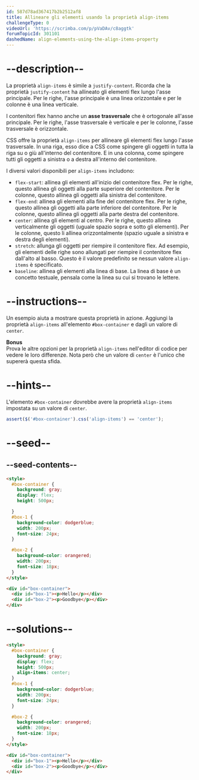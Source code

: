 ```yaml
---
id: 587d78ad367417b2b2512af8
title: Allineare gli elementi usando la proprietà align-items
challengeType: 0
videoUrl: 'https://scrimba.com/p/pVaDAv/c8aggtk'
forumTopicId: 301101
dashedName: align-elements-using-the-align-items-property
---
```


# --description--

La proprietà `align-items` è simile a `justify-content`. Ricorda che la proprietà `justify-content` ha allineato gli elementi flex lungo l'asse principale. Per le righe, l'asse principale è una linea orizzontale e per le colonne è una linea verticale.

I contenitori flex hanno anche un **asse trasversale** che è ortogonale all'asse principale. Per le righe, l'asse trasversale è verticale e per le colonne, l'asse trasversale è orizzontale.

CSS offre la proprietà `align-items` per allineare gli elementi flex lungo l'asse trasversale. In una riga, esso dice a CSS come spingere gli oggetti in tutta la riga su o giù all'interno del contenitore. E in una colonna, come spingere tutti gli oggetti a sinistra o a destra all'interno del contenitore.

I diversi valori disponibili per `align-items` includono:

<ul><li><code>flex-start</code>: allinea gli elementi all'inizio del contenitore flex. Per le righe, questo allinea gli oggetti alla parte superiore del contenitore. Per le colonne, questo allinea gli oggetti alla sinistra del contenitore.</li><li><code>flex-end</code>: allinea gli elementi alla fine del contenitore flex. Per le righe, questo allinea gli oggetti alla parte inferiore del contenitore. Per le colonne, questo allinea gli oggetti alla parte destra del contenitore.</li><li><code>center</code>: allinea gli elementi al centro. Per le righe, questo allinea verticalmente gli oggetti (uguale spazio sopra e sotto gli elementi). Per le colonne, questo li allinea orizzontalmente (spazio uguale a sinistra e destra degli elementi).</li><li><code>stretch</code>: allunga gli oggetti per riempire il contenitore flex. Ad esempio, gli elementi delle righe sono allungati per riempire il contenitore flex dall'alto al basso. Questo è il valore predefinito se nessun valore <code>align-items</code> è specificato.</li><li><code>baseline</code>: allinea gli elementi alla linea di base. La linea di base è un concetto testuale, pensala come la linea su cui si trovano le lettere.</li></ul>

# --instructions--

Un esempio aiuta a mostrare questa proprietà in azione. Aggiungi la proprietà `align-items` all'elemento `#box-container` e dagli un valore di `center`.

**Bonus**  
Prova le altre opzioni per la proprietà `align-items` nell'editor di codice per vedere le loro differenze. Nota però che un valore di `center` è l'unico che supererà questa sfida.

# --hints--

L'elemento `#box-container` dovrebbe avere la proprietà `align-items` impostata su un valore di `center`.

```js
assert($('#box-container').css('align-items') == 'center');
```

# --seed--

## --seed-contents--

```html
<style>
  #box-container {
    background: gray;
    display: flex;
    height: 500px;

  }
  #box-1 {
    background-color: dodgerblue;
    width: 200px;
    font-size: 24px;
  }

  #box-2 {
    background-color: orangered;
    width: 200px;
    font-size: 18px;
  }
</style>

<div id="box-container">
  <div id="box-1"><p>Hello</p></div>
  <div id="box-2"><p>Goodbye</p></div>
</div>
```

# --solutions--

```html
<style>
  #box-container {
    background: gray;
    display: flex;
    height: 500px;
    align-items: center;
  }
  #box-1 {
    background-color: dodgerblue;
    width: 200px;
    font-size: 24px;
  }

  #box-2 {
    background-color: orangered;
    width: 200px;
    font-size: 18px;
  }
</style>

<div id="box-container">
  <div id="box-1"><p>Hello</p></div>
  <div id="box-2"><p>Goodbye</p></div>
</div>
```
